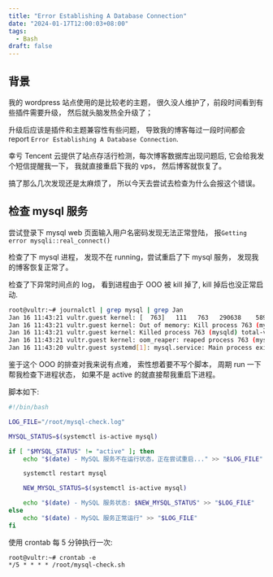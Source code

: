 ```yaml
---
title: "Error Establishing A Database Connection"
date: "2024-01-17T12:00:03+08:00"
tags:
  - Bash
draft: false
---
```


## 背景

我的 wordpress 站点使用的是比较老的主题， 很久没人维护了，前段时间看到有些插件需要升级， 然后就头脑发热全升级了；

升级后应该是插件和主题兼容性有些问题， 导致我的博客每过一段时间都会 report `Error Establishing A Database Connection`.

幸亏 Tencent 云提供了站点存活行检测，每次博客数据库出现问题后, 它会给我发个短信提醒我一下， 我就直接重启下我的 vps， 然后博客就恢复了。

搞了那么几次发现还是太麻烦了， 所以今天去尝试去检查为什么会报这个错误。

## 检查 mysql 服务

尝试登录下 mysql web 页面输入用户名密码发现无法正常登陆， 报`Getting error mysqli::real_connect()`

检查了下 mysql 进程， 发现不在 running，尝试重启了下 mysql 服务， 发现我的博客恢复正常了。

检查了下异常时间点的 log， 看到进程由于 OOO 被 kill 掉了, kill 掉后也没正常启动.

```bash
root@vultr:~# journalctl | grep mysql | grep Jan
Jan 16 11:43:21 vultr.guest kernel: [  763]   111   763   290638    58917   802816        0             0 mysqld
Jan 16 11:43:21 vultr.guest kernel: Out of memory: Kill process 763 (mysqld) score 234 or sacrifice child
Jan 16 11:43:21 vultr.guest kernel: Killed process 763 (mysqld) total-vm:1162552kB, anon-rss:235668kB, file-rss:0kB, shmem-rss:0kB
Jan 16 11:43:21 vultr.guest kernel: oom_reaper: reaped process 763 (mysqld), now anon-rss:0kB, file-rss:0kB, shmem-rss:0kB
Jan 16 11:43:20 vultr.guest systemd[1]: mysql.service: Main process exited, code=killed, status=9/KILL
```

鉴于这个 OOO 的排查对我来说有点难， 索性想着要不写个脚本， 周期 run 一下帮我检查下进程状态， 如果不是 active 的就直接帮我重启下进程。

脚本如下:

```bash
#!/bin/bash

LOG_FILE="/root/mysql-check.log"

MYSQL_STATUS=$(systemctl is-active mysql)

if [ "$MYSQL_STATUS" != "active" ]; then
    echo "$(date) - MySQL 服务不在运行状态，正在尝试重启..." >> "$LOG_FILE"

    systemctl restart mysql

    NEW_MYSQL_STATUS=$(systemctl is-active mysql)

    echo "$(date) - MySQL 服务状态: $NEW_MYSQL_STATUS" >> "$LOG_FILE"
else
    echo "$(date) - MySQL 服务正常运行" >> "$LOG_FILE"
fi
```

使用 crontab 每 5 分钟执行一次:

```
root@vultr:~# crontab -e
*/5 * * * * /root/mysql-check.sh
```
